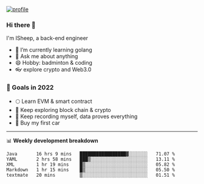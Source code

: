 [![profile](http://img.codelin.xyz/hello-im-isheep.svg)](https://www.calligrapher.ai/)

### Hi there 🐏

I'm ISheep, a back-end engineer

- 🔭 I’m currently learning golang
- 💬 Ask me about anything
- 😄 Hobby: badminton & coding
- 👓 explore crypto and Web3.0

### 🚀 Goals in 2022
+ 🌕 Learn EVM & smart contract
+ 🤔 Keep exploring block chain & crypto
+ 🐏 Keep recording myself, data proves everything
+ 🚗 Buy my first car

-------

📊 **Weekly development breakdown**
<!--START_SECTION:waka-->
```text
Java       16 hrs 9 mins   █████████████████▓░░░░░░░   71.07 % 
YAML       2 hrs 58 mins   ███▒░░░░░░░░░░░░░░░░░░░░░   13.11 % 
XML        1 hr 19 mins    █▒░░░░░░░░░░░░░░░░░░░░░░░   05.82 % 
Markdown   1 hr 15 mins    █▒░░░░░░░░░░░░░░░░░░░░░░░   05.50 % 
textmate   20 mins         ▒░░░░░░░░░░░░░░░░░░░░░░░░   01.51 % 
```
<!--END_SECTION:waka-->
